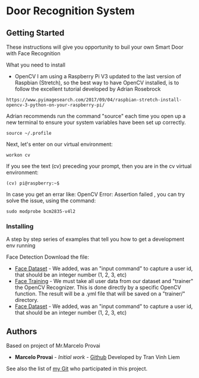 # Door Recognition System

## Getting Started
These instructions will give you opportunity to buil your own Smart Door with Face Recognition

What you need to install 
- OpenCV 
I am using a Raspberry Pi V3 updated to the last version of Raspbian (Stretch), so the best way to have OpenCV installed, is to follow the excellent tutorial developed by Adrian Rosebrock
```
https://www.pyimagesearch.com/2017/09/04/raspbian-stretch-install-opencv-3-python-on-your-raspberry-pi/
```
Adrian recommends run the command "source" each time you open up a new terminal to ensure your system variables have been set up correctly.
```
source ~/.profile
```
Next, let's enter on our virtual environment:
```
workon cv
```
If you see the text (cv) preceding your prompt, then you are in the cv virtual environment:

```
(cv) pi@raspberry:~$
```
In case you get an errar like: OpenCV Error: Assertion failed , you can try solve the issue, using the command:
```
sudo modprobe bcm2835-v4l2
```

### Installing

A step by step series of examples that tell you how to get a development env running

Face Detection
Download the file:
* [Face Dataset](https://github.com/tranvinhliem/Face-Recognition---RPi-version/blob/master/face_dataset.py) - We added, was an "input command" to capture a user id, that should be an integer number (1, 2, 3, etc)
* [Face Training](https://github.com/tranvinhliem/Face-Recognition---RPi-version/blob/master/face_training.py) -  We must take all user data from our dataset and "trainer" the OpenCV Recognizer. This is done directly by a specific OpenCV function. The result will be a .yml file that will be saved on a "trainer/" directory.
* [Face Dataset](https://github.com/tranvinhliem/Face-Recognition---RPi-version/blob/master/face_dataset.py) - We added, was an "input command" to capture a user id, that should be an integer number (1, 2, 3, etc)

## Authors
Based on project of Mr.Marcelo Provai
* **Marcelo Provai** - *Initial work* - [Github](https://github.com/Mjrovai/OpenCV-Face-Recognition)
Developed by Tran Vinh Liem

See also the list of [my Git](https://github.com/your/project/contributors) who participated in this project.


